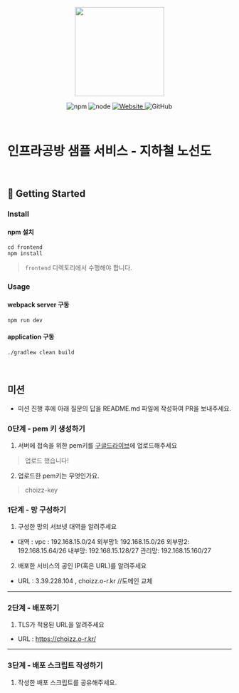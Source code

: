 <p align="center">
    <img width="200px;" src="https://raw.githubusercontent.com/woowacourse/atdd-subway-admin-frontend/master/images/main_logo.png"/>
</p>
<p align="center">
  <img alt="npm" src="https://img.shields.io/badge/npm-%3E%3D%205.5.0-blue">
  <img alt="node" src="https://img.shields.io/badge/node-%3E%3D%209.3.0-blue">
  <a href="https://edu.nextstep.camp/c/R89PYi5H" alt="nextstep atdd">
    <img alt="Website" src="https://img.shields.io/website?url=https%3A%2F%2Fedu.nextstep.camp%2Fc%2FR89PYi5H">
  </a>
  <img alt="GitHub" src="https://img.shields.io/github/license/next-step/atdd-subway-service">
</p>

<br>

# 인프라공방 샘플 서비스 - 지하철 노선도

<br>

## 🚀 Getting Started

### Install
#### npm 설치
```
cd frontend
npm install
```
> `frontend` 디렉토리에서 수행해야 합니다.

### Usage
#### webpack server 구동
```
npm run dev
```
#### application 구동
```
./gradlew clean build
```
<br>

## 미션

* 미션 진행 후에 아래 질문의 답을 README.md 파일에 작성하여 PR을 보내주세요.

### 0단계 - pem 키 생성하기

1. 서버에 접속을 위한 pem키를 [구글드라이브](https://drive.google.com/drive/folders/1dZiCUwNeH1LMglp8dyTqqsL1b2yBnzd1?usp=sharing)에 업로드해주세요
> 업로드 했습니다!

2. 업로드한 pem키는 무엇인가요.
>choizz-key
### 1단계 - 망 구성하기
1. 구성한 망의 서브넷 대역을 알려주세요
- 대역 :
vpc : 192.168.15.0/24
외부망1: 192.168.15.0/26
외부망2: 192.168.15.64/26
내부망: 192.168.15.128/27
관리망: 192.168.15.160/27

2. 배포한 서비스의 공인 IP(혹은 URL)를 알려주세요

- URL : 3.39.228.104 , choizz.o-r.kr //도메인 교체

---

### 2단계 - 배포하기
1. TLS가 적용된 URL을 알려주세요

- URL : https://choizz.o-r.kr/ 
---

### 3단계 - 배포 스크립트 작성하기

1. 작성한 배포 스크립트를 공유해주세요.


